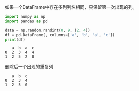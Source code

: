如果一个DataFrame中存在多列列名相同，只保留第一次出现的列。

```python
import numpy as np
import pandas as pd

data = np.random.randint(0, 9, (2, 4))
df = pd.DataFrame(, columns=['a', 'b', 'a', 'c'])
print(df)
```

```
   a  b  a  c
0  2  3  4  4
1  2  5  2  0
```

删除后一个出现的重复列

```
   a  b  c
0  2  3  4
1  2  5  0
```

